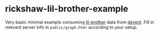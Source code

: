 # rickshaw-lil-brother-example

Very basic minimal example consuming [lil-brother](http://github.com/shutterstock/lil-brother) data from [devent](http://github.com/shutterstock/devent-router).  Fill in relevant server info in `public/graph.html` according to your setup.

